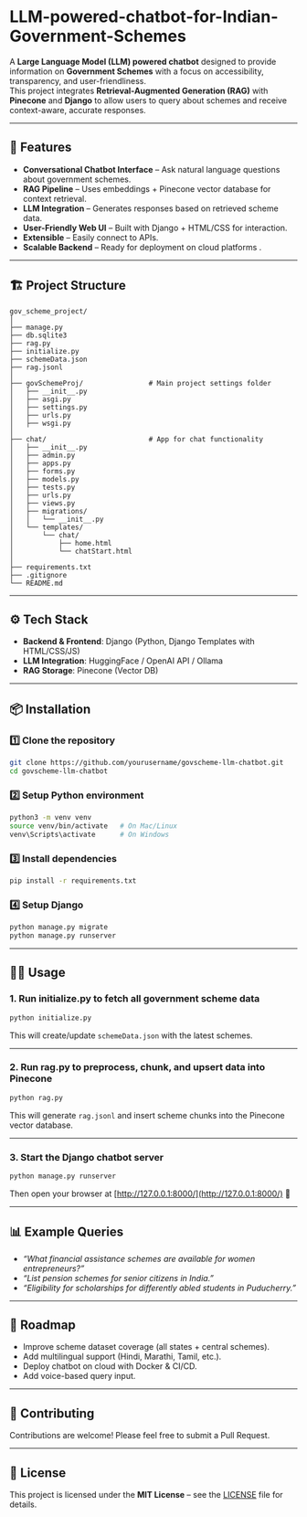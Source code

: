 # LLM-powered-chatbot-for-Indian-Government-Schemes

A **Large Language Model (LLM) powered chatbot** designed to provide information on **Government Schemes** with a focus on accessibility, transparency, and user-friendliness.  
This project integrates **Retrieval-Augmented Generation (RAG)** with **Pinecone** and **Django** to allow users to query about schemes and receive context-aware, accurate responses.

---

## 🚀 Features

- **Conversational Chatbot Interface** – Ask natural language questions about government schemes.  
- **RAG Pipeline** – Uses embeddings + Pinecone vector database for context retrieval.  
- **LLM Integration** – Generates responses based on retrieved scheme data.  
- **User-Friendly Web UI** – Built with Django + HTML/CSS for interaction.  
- **Extensible** – Easily connect to APIs.  
- **Scalable Backend** – Ready for deployment on cloud platforms .  

---

## 🏗️ Project Structure

```
gov_scheme_project/
│
├── manage.py
├── db.sqlite3
├── rag.py
├── initialize.py
├── schemeData.json
├── rag.jsonl
│
├── govSchemeProj/                # Main project settings folder
│   ├── __init__.py
│   ├── asgi.py
│   ├── settings.py
│   ├── urls.py
│   ├── wsgi.py
│
├── chat/                         # App for chat functionality
│   ├── __init__.py
│   ├── admin.py
│   ├── apps.py
│   ├── forms.py
│   ├── models.py
│   ├── tests.py
│   ├── urls.py
│   ├── views.py
│   ├── migrations/
│   │   └── __init__.py
│   └── templates/
│       └── chat/
│           ├── home.html
│           └── chatStart.html
│
├── requirements.txt        
├── .gitignore
└── README.md
```

---

## ⚙️ Tech Stack

- **Backend & Frontend**: Django (Python, Django Templates with HTML/CSS/JS) 
- **LLM Integration**: HuggingFace / OpenAI API / Ollama
- **RAG Storage**: Pinecone (Vector DB)  

---

## 📦 Installation

### 1️⃣ Clone the repository
```bash
git clone https://github.com/yourusername/govscheme-llm-chatbot.git
cd govscheme-llm-chatbot
```

### 2️⃣ Setup Python environment
```bash
python3 -m venv venv
source venv/bin/activate   # On Mac/Linux
venv\Scripts\activate      # On Windows
```

### 3️⃣ Install dependencies
```bash
pip install -r requirements.txt
```

### 4️⃣ Setup Django
```bash
python manage.py migrate
python manage.py runserver
```

---

## 🧑‍💻 Usage

### 1. Run **initialize.py** to fetch all government scheme data
```bash
python initialize.py
```
This will create/update `schemeData.json` with the latest schemes.

---

### 2. Run **rag.py** to preprocess, chunk, and upsert data into Pinecone
```bash
python rag.py
```
This will generate `rag.jsonl` and insert scheme chunks into the Pinecone vector database.

---

### 3. Start the Django chatbot server
```bash
python manage.py runserver
```
Then open your browser at [http://127.0.0.1:8000/](http://127.0.0.1:8000/) 🎉

---

## 📊 Example Queries

- *“What financial assistance schemes are available for women entrepreneurs?”*  
- *“List pension schemes for senior citizens in India.”*  
- *“Eligibility for scholarships for differently abled students in Puducherry.”*  

---

## 📌 Roadmap

- Improve scheme dataset coverage (all states + central schemes).  
- Add multilingual support (Hindi, Marathi, Tamil, etc.).  
- Deploy chatbot on cloud with Docker & CI/CD.  
- Add voice-based query input.  

---

## 🤝 Contributing

Contributions are welcome! Please feel free to submit a Pull Request.

---

## 📜 License

This project is licensed under the **MIT License** – see the [LICENSE](LICENSE) file for details.
